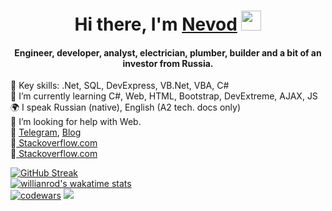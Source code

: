 <h1 align="center">Hi there, I'm <a href="https://t.me/NevodLD" target="_blank">Nevod</a>
<img src="https://github.com/blackcater/blackcater/raw/main/images/Hi.gif" height="32"/></h1>
<h4 align="center">Engineer, developer, analyst, electrician, plumber, builder and a bit of an investor from Russia.</h4>

🔭 Key skills: .Net, SQL, DevExpress, VB.Net, VBA, C#
<br>🌱 I’m currently learning C#, Web, HTML, Bootstrap, DevExtreme, AJAX, JS
<br>🌍 I speak Russian (native), English (A2 tech. docs only)
<br>🤔 I’m looking for help with Web.
<br>💬 <a href="https://t.me/NevodLD" target="_blank">Telegram</a>, <a href="https://t.me/nevodblog" target="_blank">Blog</a>
<br>:orange_heart:<a href="https://stackoverflow.com/users/15810831/newod" target="_blank">&nbsp;Stackoverflow.com</a>
<br>:blue_heart:<a href="https://ru.stackoverflow.com/users/503194/nevod" target="_blank">&nbsp;Stackoverflow.com</a>

[![GitHub Streak](http://github-readme-streak-stats.herokuapp.com?user=Nevod-g&theme=dark&hide_border=true&date_format=n%2Fj%5B%2FY%5D)](https://git.io/streak-stats)<br>[![willianrod's wakatime stats](https://github-readme-stats.vercel.app/api/wakatime?username=Nevod&theme=dark&hide_border=true)](https://wakatime.com/@Nevod)<br>
[![codewars](https://www.codewars.com/users/Nevod-g/badges/small)](https://www.codewars.com/users/Nevod-g)
![](https://komarev.com/ghpvc/?username=Nevod-g)

<!--✨👯😄⚡

Используемые языки
[![Top Langs](https://github-readme-stats.vercel.app/api/top-langs/?username=Nevod-g&layout=compact)](https://github.com/anuraghazra/github-readme-stats)

Прочая фигня
![](http://github-profile-summary-cards.vercel.app/api/cards/profile-details?username=Nevod-g&theme=gruvbox)
[![Typing SVG](https://readme-typing-svg.herokuapp.com?color=%2336BCF7&lines=Computer+science+student)](https://git.io/typing-svg)
[![trophy](https://github-profile-trophy.vercel.app/?username=Nevod-g)](https://github.com/ryo-ma/github-profile-trophy)
[![Anurag's GitHub stats](https://github-readme-stats.vercel.app/api?username=Nevod-g&theme=dark&hide_border=true)](https://github.com/anuraghazra/github-readme-stats)
-->

